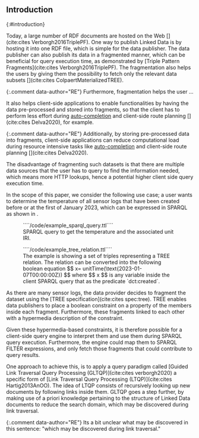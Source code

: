 ## Introduction
{:#introduction}

Today, a large number of RDF documents are hosted on the Web [](cite:cites Verborgh2016TriplePF).
One way to publish Linked Data is by hosting it into one RDF file,
which is simple for the data publisher.
The data publisher can also publish its data in a fragmented manner,
which can be beneficial for query execution time,
as demonstrated by [Triple Pattern Fragments](cite:cites Verborgh2016TriplePF).
The fragmentation also helps the users by giving them the possibility to fetch only the relevant data subsets [](cite:cites ColpaertMaterializedTREE). 

{:.comment data-author="RE"} 
Furthermore, fragmentation helps the user ...

It also helps client-side applications to enable functionalities by having the data pre-processed and stored into fragments,
so that the client has to perform less effort during [auto-completion](https://tree.linkeddatafragments.org/demo/autocompletion/)
and client-side route planning [](cite:cites Delva2020), for example.

{:.comment data-author="RE"} 
Additionally, by storing pre-processed data into fragments, client-side applications can reduce computational load during resource intensive tasks like [auto-completion](https://tree.linkeddatafragments.org/demo/autocompletion/) and client-side route planning [](cite:cites Delva2020).

The disadvantage of fragmenting such datasets is that there are multiple data sources that the user
has to query to find the information needed, which means more HTTP lookups,
hence a potential higher client side query execution time. 

In the scope of this paper, we consider the following use case;
a user wants to determine the temperature of all sensor logs that have been created before or at the first of January 2023,
which can be expressed in SPARQL as shown in [](#example-sparql).

<div class="sidebysidecontainer">
<figure id="example-sparql" class="listing" style="padding-right: 5px; padding-left: 5px">
````/code/example_sparql_query.ttl````
<figcaption markdown="block">
SPARQL query to get the temperature and the associated unit IRI.
</figcaption>
</figure>

<figure id="TREE-relation-turtle-example" class="listing" style="padding-right: 5px; padding-left: 5px">
````/code/example_tree_relation.ttl````
<figcaption markdown="block">
The example is showing a set of triples representing a TREE relation. 
The relation can be converted into the following boolean equation 
$$ x= unitTime(\text{2023-01-07T00:00:00Z}) $$ 
where $$ x $$ is any variable inside the client SPARQL query that as the predicate `dct:created`.
</figcaption>
</figure>
</div>

As there are many sensor logs, the data provider decides
to fragment the dataset using the [TREE specification](cite:cites spec:tree).
TREE enables data publishers to place a boolean constraint on a property of the members inside each fragment.
Furthermore, these fragments linked to each other with a hypermedia description of the constraint.

Given these hypermedia-based constraints,
it is therefore possible for a client-side query engine
to interpret them and use them during SPARQL query execution.
Furthermore, the engine could map them to SPARQL FILTER expressions,
and only fetch those fragments that could contribute to query results.

One approach to achieve this, is to apply a query paradigm called
[Guided Link Traversal Query Processing (GLTQP)](cite:cites verborgh2020)
a specific form of [Link Traversal Query Processing (LTQP)](cite:cites Hartig2013AnOO).
The idea of LTQP consists of recursively looking up new documents
by following links inside them.
GLTQP goes a step further,
by making use of a priori knowledge pertaining to the structure of Linked Data documents to reduce the search domain,
which may be discovered during link traversal.

{:.comment data-author="RE"} 
Its a bit unclear what may be discovered in this sentence: "which may be discovered during link traversal."

